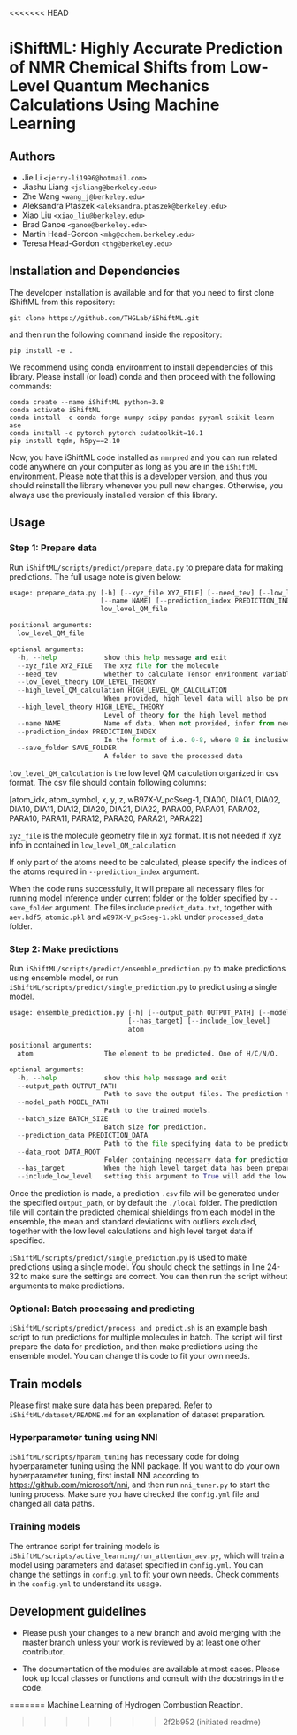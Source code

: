 <<<<<<< HEAD
# iShiftML: Highly Accurate Prediction of NMR Chemical Shifts from Low-Level Quantum Mechanics Calculations Using Machine Learning

## Authors 
* Jie Li `<jerry-li1996@hotmail.com>`
* Jiashu Liang `<jsliang@berkeley.edu>`
* Zhe Wang `<wang_j@berkeley.edu>`
* Aleksandra Ptaszek `<aleksandra.ptaszek@berkeley.edu>`
* Xiao Liu `<xiao_liu@berkeley.edu>`
* Brad Ganoe `<ganoe@berkeley.edu>`
* Martin Head-Gordon `<mhg@cchem.berkeley.edu>`
* Teresa Head-Gordon `<thg@berkeley.edu>`

## Installation and Dependencies
The developer installation is available and for that you need to first clone iShiftML from this repository:

    git clone https://github.com/THGLab/iShiftML.git

and then run the following command inside the repository:

    pip install -e .


We recommend using conda environment to install dependencies of this library.
Please install (or load) conda and then proceed with the following commands:

    conda create --name iShiftML python=3.8
    conda activate iShiftML
    conda install -c conda-forge numpy scipy pandas pyyaml scikit-learn ase
    conda install -c pytorch pytorch cudatoolkit=10.1 
    pip install tqdm, h5py==2.10

Now, you have iShiftML code installed as `nmrpred` and you can run related code anywhere on your computer as long as you are in the `iShiftML` environment.
Please note that this is a developer version, and thus you should reinstall the library whenever you pull new changes. 
Otherwise, you always use the previously installed version of this library.

## Usage
### Step 1: Prepare data
Run `iShiftML/scripts/predict/prepare_data.py` to prepare data for making predictions. The full usage note is given below:
```python
usage: prepare_data.py [-h] [--xyz_file XYZ_FILE] [--need_tev] [--low_level_theory LOW_LEVEL_THEORY] [--high_level_QM_calculation HIGH_LEVEL_QM_CALCULATION] [--high_level_theory HIGH_LEVEL_THEORY]
                       [--name NAME] [--prediction_index PREDICTION_INDEX] [--save_folder SAVE_FOLDER]
                       low_level_QM_file

positional arguments:
  low_level_QM_file

optional arguments:
  -h, --help            show this help message and exit
  --xyz_file XYZ_FILE   The xyz file for the molecule
  --need_tev            whether to calculate Tensor environment variables
  --low_level_theory LOW_LEVEL_THEORY
  --high_level_QM_calculation HIGH_LEVEL_QM_CALCULATION
                        When provided, high level data will also be prepared
  --high_level_theory HIGH_LEVEL_THEORY
                        Level of theory for the high level method
  --name NAME           Name of data. When not provided, infer from necessary input file names
  --prediction_index PREDICTION_INDEX
                        In the format of i.e. 0-8, where 8 is inclusive
  --save_folder SAVE_FOLDER
                        A folder to save the processed data
```
`low_level_QM_calculation` is the low level QM calculation organized in csv format. The csv file should contain following columns:

[atom_idx, atom_symbol, x, y, z, wB97X-V_pcSseg-1, DIA00, DIA01, DIA02, DIA10, DIA11, DIA12, DIA20, DIA21, DIA22, PARA00, PARA01, PARA02, PARA10, PARA11, PARA12, PARA20, PARA21, PARA22] 

`xyz_file` is the molecule geometry file in xyz format. It is not needed if xyz info in contained in `low_level_QM_calculation`

If only part of the atoms need to be calculated, please specify the indices of the atoms required in `--prediction_index` argument.

When the code runs successfully, it will prepare all necessary files for running model inference under current folder or the folder specified by `--save_folder` argument. The files include `predict_data.txt`, together with `aev.hdf5`, `atomic.pkl` and `wB97X-V_pcSseg-1.pkl` under `processed_data` folder. 

### Step 2: Make predictions
Run `iShiftML/scripts/predict/ensemble_prediction.py` to make predictions using ensemble model, or run `iShiftML/scripts/predict/single_prediction.py` to predict using a single model.

```python
usage: ensemble_prediction.py [-h] [--output_path OUTPUT_PATH] [--model_path MODEL_PATH] [--batch_size BATCH_SIZE] [--prediction_data PREDICTION_DATA] [--data_root DATA_ROOT]
                              [--has_target] [--include_low_level]
                              atom

positional arguments:
  atom                  The element to be predicted. One of H/C/N/O.

optional arguments:
  -h, --help            show this help message and exit
  --output_path OUTPUT_PATH
                        Path to save the output files. The prediction files will be named as 'ensemble_prediction_{atom}_{category}.csv'.
  --model_path MODEL_PATH
                        Path to the trained models.
  --batch_size BATCH_SIZE
                        Batch size for prediction.
  --prediction_data PREDICTION_DATA
                        Path to the file specifying data to be predicted.
  --data_root DATA_ROOT
                        Folder containing necessary data for prediction.
  --has_target          When the high level target data has been prepared, setting this argument to True will add the high level target data in the prediction files.
  --include_low_level   setting this argument to True will add the low level calculations to the prediction files.
```

Once the prediction is made, a prediction `.csv` file will be generated under the specified `output_path`, or by default the `./local` folder. The prediction file will contain the predicted chemical shieldings from each model in the ensemble, the mean and standard deviations with outliers excluded, together with the low level calculations and high level target data if specified.

`iShiftML/scripts/predict/single_prediction.py` is used to make predictions using a single model. You should check the settings in line 24-32 to make sure the settings are correct. You can then run the script without arguments to make predictions. 

### Optional: Batch processing and predicting
`iShiftML/scripts/predict/process_and_predict.sh` is an example bash script to run predictions for multiple molecules in batch. The script will first prepare the data for prediction, and then make predictions using the ensemble model. You can change this code to fit your own needs.


## Train models
Please first make sure data has been prepared. Refer to `iShiftML/dataset/README.md` for an explanation of dataset preparation.

### Hyperparameter tuning using NNI
`iShiftML/scripts/hparam_tuning` has necessary code for doing hyperparameter tuning using the NNI package. If you want to do your own hyperparameter tuning, first install NNI according to https://github.com/microsoft/nni, and then run `nni_tuner.py` to start the tuning process. Make sure you have checked the `config.yml` file and changed all data paths.

### Training models
The entrance script for training models is `iShiftML/scripts/active_learning/run_attention_aev.py`, which will train a model using parameters and dataset specified in `config.yml`. You can change the settings in `config.yml` to fit your own needs. Check comments in the `config.yml` to understand its usage.


## Development guidelines

- Please push your changes to a new branch and avoid merging with the master branch unless
your work is reviewed by at least one other contributor.

- The documentation of the modules are available at most cases. Please look up local classes or functions and consult with the docstrings in the code.


=======
Machine Learning of Hydrogen Combustion Reaction. 
>>>>>>> 2f2b952 (initiated readme)
